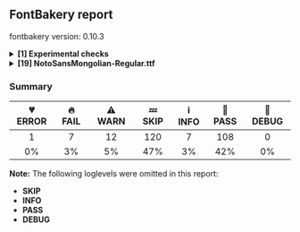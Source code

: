 ## FontBakery report

fontbakery version: 0.10.3

<details><summary><b>[1] Experimental checks</b></summary><div><details><summary>🔥 <b>FAIL:</b> Shapes languages in all GF glyphsets. (<a href="https://font-bakery.readthedocs.io/en/stable/fontbakery/profiles/googlefonts.html#com.google.fonts/check/glyphsets/shape_languages">com.google.fonts/check/glyphsets/shape_languages</a>)</summary><div>


* 🔥 **FAIL** GF_Latin_Kernel/kl_Latn (Kalaallisut): [FAIL: Some base glyphs were missing: å, æ, ø, FAIL: Some mark glyphs were missing: ◌̀, ◌́, ◌̂, ◌̃, ◌̊, FAIL: Shaper produced a .notdef] [code: failed-language-shaping]
* 🔥 **FAIL** GF_Latin_Kernel/seh_Latn (Sena): [FAIL: Some base glyphs were missing: À, Á, Â, Ã, Ç, É, Ê, Í, Ò, Ó, Ô, Õ, Ú, à, á, â, ã, ç, é, ê, í, ò, ó, ô, õ, ú, FAIL: Shaper produced a .notdef] [code: failed-language-shaping]
* 🔥 **FAIL** GF_Latin_Kernel/zu_Latn (Zulu): [FAIL: Some mark glyphs were missing: ◌̀, ◌́, ◌̂, ◌̃, ◌̄, ◌̆, ◌̈, ◌̊, ◌̧] [code: failed-language-shaping]
</div></details><br></div></details><details><summary><b>[19] NotoSansMongolian-Regular.ttf</b></summary><div><details><summary>💔 <b>ERROR:</b> Check that texts shape as per expectation (<a href="https://font-bakery.readthedocs.io/en/stable/fontbakery/profiles/<Section: Shaping Checks>.html#com.google.fonts/check/shaping/regression">com.google.fonts/check/shaping/regression</a>)</summary><div>


* 💔 **ERROR** Failed with KeyError: 'u1820.ini'
</div></details><details><summary>🔥 <b>FAIL:</b> Check Google Fonts glyph coverage. (<a href="https://font-bakery.readthedocs.io/en/stable/fontbakery/profiles/googlefonts.html#com.google.fonts/check/glyph_coverage">com.google.fonts/check/glyph_coverage</a>)</summary><div>


* 🔥 **FAIL** Missing required codepoints:

	- 0x00AB (LEFT-POINTING DOUBLE ANGLE QUOTATION MARK)


	- 0x00BB (RIGHT-POINTING DOUBLE ANGLE QUOTATION MARK)


	- 0x0308 (COMBINING DIAERESIS)


	- 0x0300 (COMBINING GRAVE ACCENT)


	- 0x0301 (COMBINING ACUTE ACCENT)


	- 0x030B (COMBINING DOUBLE ACUTE ACCENT)


	- 0x0304 (COMBINING MACRON)


	- 0x02D9 (DOT ABOVE)


	- 0x00C1 (LATIN CAPITAL LETTER A WITH ACUTE)


	- 0x0102 (LATIN CAPITAL LETTER A WITH BREVE)


	- 0x00C2 (LATIN CAPITAL LETTER A WITH CIRCUMFLEX)


	- 0x00C4 (LATIN CAPITAL LETTER A WITH DIAERESIS)


	- 0x00C0 (LATIN CAPITAL LETTER A WITH GRAVE)


	- 0x0100 (LATIN CAPITAL LETTER A WITH MACRON)


	- 0x0104 (LATIN CAPITAL LETTER A WITH OGONEK)


	- 0x00C5 (LATIN CAPITAL LETTER A WITH RING ABOVE)


	- 0x00C3 (LATIN CAPITAL LETTER A WITH TILDE)


	- 0x00C6 (LATIN CAPITAL LETTER AE)


	- 0x0106 (LATIN CAPITAL LETTER C WITH ACUTE)


	- 0x010C (LATIN CAPITAL LETTER C WITH CARON)


	- 0x00C7 (LATIN CAPITAL LETTER C WITH CEDILLA)


	- 0x010A (LATIN CAPITAL LETTER C WITH DOT ABOVE)


	- 0x00D0 (LATIN CAPITAL LETTER ETH)


	- 0x010E (LATIN CAPITAL LETTER D WITH CARON)


	- 0x0110 (LATIN CAPITAL LETTER D WITH STROKE)


	- 0x00C9 (LATIN CAPITAL LETTER E WITH ACUTE)


	- 0x011A (LATIN CAPITAL LETTER E WITH CARON)


	- 0x00CA (LATIN CAPITAL LETTER E WITH CIRCUMFLEX)


	- 0x00CB (LATIN CAPITAL LETTER E WITH DIAERESIS)


	- 0x0116 (LATIN CAPITAL LETTER E WITH DOT ABOVE)


	- 0x00C8 (LATIN CAPITAL LETTER E WITH GRAVE)


	- 0x0112 (LATIN CAPITAL LETTER E WITH MACRON)


	- 0x0118 (LATIN CAPITAL LETTER E WITH OGONEK)


	- 0x011E (LATIN CAPITAL LETTER G WITH BREVE)


	- 0x0122 (LATIN CAPITAL LETTER G WITH CEDILLA)


	- 0x0120 (LATIN CAPITAL LETTER G WITH DOT ABOVE)


	- 0x0126 (LATIN CAPITAL LETTER H WITH STROKE)


	- 0x00CD (LATIN CAPITAL LETTER I WITH ACUTE)


	- 0x00CE (LATIN CAPITAL LETTER I WITH CIRCUMFLEX)


	- 0x00CF (LATIN CAPITAL LETTER I WITH DIAERESIS)


	- 0x0130 (LATIN CAPITAL LETTER I WITH DOT ABOVE)


	- 0x00CC (LATIN CAPITAL LETTER I WITH GRAVE)


	- 0x012A (LATIN CAPITAL LETTER I WITH MACRON)


	- 0x012E (LATIN CAPITAL LETTER I WITH OGONEK)


	- 0x0136 (LATIN CAPITAL LETTER K WITH CEDILLA)


	- 0x0139 (LATIN CAPITAL LETTER L WITH ACUTE)


	- 0x013D (LATIN CAPITAL LETTER L WITH CARON)


	- 0x013B (LATIN CAPITAL LETTER L WITH CEDILLA)


	- 0x0141 (LATIN CAPITAL LETTER L WITH STROKE)


	- 0x0143 (LATIN CAPITAL LETTER N WITH ACUTE)


	- 0x0147 (LATIN CAPITAL LETTER N WITH CARON)


	- 0x0145 (LATIN CAPITAL LETTER N WITH CEDILLA)


	- 0x00D1 (LATIN CAPITAL LETTER N WITH TILDE)


	- 0x014A (LATIN CAPITAL LETTER ENG)


	- 0x00D3 (LATIN CAPITAL LETTER O WITH ACUTE)


	- 0x00D4 (LATIN CAPITAL LETTER O WITH CIRCUMFLEX)


	- 0x00D6 (LATIN CAPITAL LETTER O WITH DIAERESIS)


	- 0x00D2 (LATIN CAPITAL LETTER O WITH GRAVE)


	- 0x0150 (LATIN CAPITAL LETTER O WITH DOUBLE ACUTE)


	- 0x014C (LATIN CAPITAL LETTER O WITH MACRON)


	- 0x00D8 (LATIN CAPITAL LETTER O WITH STROKE)


	- 0x00D5 (LATIN CAPITAL LETTER O WITH TILDE)


	- 0x0152 (LATIN CAPITAL LIGATURE OE)


	- 0x00DE (LATIN CAPITAL LETTER THORN)


	- 0x0154 (LATIN CAPITAL LETTER R WITH ACUTE)


	- 0x0158 (LATIN CAPITAL LETTER R WITH CARON)


	- 0x0156 (LATIN CAPITAL LETTER R WITH CEDILLA)


	- 0x015A (LATIN CAPITAL LETTER S WITH ACUTE)


	- 0x0160 (LATIN CAPITAL LETTER S WITH CARON)


	- 0x015E (LATIN CAPITAL LETTER S WITH CEDILLA)


	- 0x0218 (LATIN CAPITAL LETTER S WITH COMMA BELOW)


	- 0x1E9E (LATIN CAPITAL LETTER SHARP S)


	- 0x0164 (LATIN CAPITAL LETTER T WITH CARON)


	- 0x021A (LATIN CAPITAL LETTER T WITH COMMA BELOW)


	- 0x00DA (LATIN CAPITAL LETTER U WITH ACUTE)


	- 0x016C (LATIN CAPITAL LETTER U WITH BREVE)


	- 0x00DB (LATIN CAPITAL LETTER U WITH CIRCUMFLEX)


	- 0x00DC (LATIN CAPITAL LETTER U WITH DIAERESIS)


	- 0x00D9 (LATIN CAPITAL LETTER U WITH GRAVE)


	- 0x0170 (LATIN CAPITAL LETTER U WITH DOUBLE ACUTE)


	- 0x016A (LATIN CAPITAL LETTER U WITH MACRON)


	- 0x0172 (LATIN CAPITAL LETTER U WITH OGONEK)


	- 0x016E (LATIN CAPITAL LETTER U WITH RING ABOVE)


	- 0x1E82 (LATIN CAPITAL LETTER W WITH ACUTE)


	- 0x0174 (LATIN CAPITAL LETTER W WITH CIRCUMFLEX)


	- 0x1E84 (LATIN CAPITAL LETTER W WITH DIAERESIS)


	- 0x1E80 (LATIN CAPITAL LETTER W WITH GRAVE)


	- 0x00DD (LATIN CAPITAL LETTER Y WITH ACUTE)


	- 0x0176 (LATIN CAPITAL LETTER Y WITH CIRCUMFLEX)


	- 0x0178 (LATIN CAPITAL LETTER Y WITH DIAERESIS)


	- 0x1EF2 (LATIN CAPITAL LETTER Y WITH GRAVE)


	- 0x0179 (LATIN CAPITAL LETTER Z WITH ACUTE)


	- 0x017D (LATIN CAPITAL LETTER Z WITH CARON)


	- 0x017B (LATIN CAPITAL LETTER Z WITH DOT ABOVE)


	- 0x00E1 (LATIN SMALL LETTER A WITH ACUTE)


	- 0x0103 (LATIN SMALL LETTER A WITH BREVE)


	- 0x00E2 (LATIN SMALL LETTER A WITH CIRCUMFLEX)


	- 0x00E4 (LATIN SMALL LETTER A WITH DIAERESIS)


	- 0x00E0 (LATIN SMALL LETTER A WITH GRAVE)


	- 0x0101 (LATIN SMALL LETTER A WITH MACRON)


	- 0x0105 (LATIN SMALL LETTER A WITH OGONEK)


	- 0x00E5 (LATIN SMALL LETTER A WITH RING ABOVE)


	- 0x00E3 (LATIN SMALL LETTER A WITH TILDE)


	- 0x00E6 (LATIN SMALL LETTER AE)


	- 0x0107 (LATIN SMALL LETTER C WITH ACUTE)


	- 0x010D (LATIN SMALL LETTER C WITH CARON)


	- 0x00E7 (LATIN SMALL LETTER C WITH CEDILLA)


	- 0x010B (LATIN SMALL LETTER C WITH DOT ABOVE)


	- 0x00F0 (LATIN SMALL LETTER ETH)


	- 0x010F (LATIN SMALL LETTER D WITH CARON)


	- 0x0111 (LATIN SMALL LETTER D WITH STROKE)


	- 0x00E9 (LATIN SMALL LETTER E WITH ACUTE)


	- 0x011B (LATIN SMALL LETTER E WITH CARON)


	- 0x00EA (LATIN SMALL LETTER E WITH CIRCUMFLEX)


	- 0x00EB (LATIN SMALL LETTER E WITH DIAERESIS)


	- 0x0117 (LATIN SMALL LETTER E WITH DOT ABOVE)


	- 0x00E8 (LATIN SMALL LETTER E WITH GRAVE)


	- 0x0113 (LATIN SMALL LETTER E WITH MACRON)


	- 0x0119 (LATIN SMALL LETTER E WITH OGONEK)


	- 0x011F (LATIN SMALL LETTER G WITH BREVE)


	- 0x0123 (LATIN SMALL LETTER G WITH CEDILLA)


	- 0x0121 (LATIN SMALL LETTER G WITH DOT ABOVE)


	- 0x0127 (LATIN SMALL LETTER H WITH STROKE)


	- 0x0131 (LATIN SMALL LETTER DOTLESS I)


	- 0x00ED (LATIN SMALL LETTER I WITH ACUTE)


	- 0x00EE (LATIN SMALL LETTER I WITH CIRCUMFLEX)


	- 0x00EF (LATIN SMALL LETTER I WITH DIAERESIS)


	- 0x00EC (LATIN SMALL LETTER I WITH GRAVE)


	- 0x012B (LATIN SMALL LETTER I WITH MACRON)


	- 0x012F (LATIN SMALL LETTER I WITH OGONEK)


	- 0x0237 (LATIN SMALL LETTER DOTLESS J)


	- 0x0137 (LATIN SMALL LETTER K WITH CEDILLA)


	- 0x013A (LATIN SMALL LETTER L WITH ACUTE)


	- 0x013E (LATIN SMALL LETTER L WITH CARON)


	- 0x013C (LATIN SMALL LETTER L WITH CEDILLA)


	- 0x0142 (LATIN SMALL LETTER L WITH STROKE)


	- 0x0144 (LATIN SMALL LETTER N WITH ACUTE)


	- 0x0148 (LATIN SMALL LETTER N WITH CARON)


	- 0x0146 (LATIN SMALL LETTER N WITH CEDILLA)


	- 0x00F1 (LATIN SMALL LETTER N WITH TILDE)


	- 0x014B (LATIN SMALL LETTER ENG)


	- 0x00F3 (LATIN SMALL LETTER O WITH ACUTE)


	- 0x00F4 (LATIN SMALL LETTER O WITH CIRCUMFLEX)


	- 0x00F6 (LATIN SMALL LETTER O WITH DIAERESIS)


	- 0x00F2 (LATIN SMALL LETTER O WITH GRAVE)


	- 0x0151 (LATIN SMALL LETTER O WITH DOUBLE ACUTE)


	- 0x014D (LATIN SMALL LETTER O WITH MACRON)


	- 0x00F8 (LATIN SMALL LETTER O WITH STROKE)


	- 0x00F5 (LATIN SMALL LETTER O WITH TILDE)


	- 0x0153 (LATIN SMALL LIGATURE OE)


	- 0x00FE (LATIN SMALL LETTER THORN)


	- 0x0155 (LATIN SMALL LETTER R WITH ACUTE)


	- 0x0159 (LATIN SMALL LETTER R WITH CARON)


	- 0x0157 (LATIN SMALL LETTER R WITH CEDILLA)


	- 0x015B (LATIN SMALL LETTER S WITH ACUTE)


	- 0x0161 (LATIN SMALL LETTER S WITH CARON)


	- 0x015F (LATIN SMALL LETTER S WITH CEDILLA)


	- 0x0219 (LATIN SMALL LETTER S WITH COMMA BELOW)


	- 0x00DF (LATIN SMALL LETTER SHARP S)


	- 0x0165 (LATIN SMALL LETTER T WITH CARON)


	- 0x021B (LATIN SMALL LETTER T WITH COMMA BELOW)


	- 0x00FA (LATIN SMALL LETTER U WITH ACUTE)


	- 0x016D (LATIN SMALL LETTER U WITH BREVE)


	- 0x00FB (LATIN SMALL LETTER U WITH CIRCUMFLEX)


	- 0x00FC (LATIN SMALL LETTER U WITH DIAERESIS)


	- 0x00F9 (LATIN SMALL LETTER U WITH GRAVE)


	- 0x0171 (LATIN SMALL LETTER U WITH DOUBLE ACUTE)


	- 0x016B (LATIN SMALL LETTER U WITH MACRON)


	- 0x0173 (LATIN SMALL LETTER U WITH OGONEK)


	- 0x016F (LATIN SMALL LETTER U WITH RING ABOVE)


	- 0x1E83 (LATIN SMALL LETTER W WITH ACUTE)


	- 0x0175 (LATIN SMALL LETTER W WITH CIRCUMFLEX)


	- 0x1E85 (LATIN SMALL LETTER W WITH DIAERESIS)


	- 0x1E81 (LATIN SMALL LETTER W WITH GRAVE)


	- 0x00FD (LATIN SMALL LETTER Y WITH ACUTE)


	- 0x0177 (LATIN SMALL LETTER Y WITH CIRCUMFLEX)


	- 0x00FF (LATIN SMALL LETTER Y WITH DIAERESIS)


	- 0x1EF3 (LATIN SMALL LETTER Y WITH GRAVE)


	- 0x017A (LATIN SMALL LETTER Z WITH ACUTE)


	- 0x017E (LATIN SMALL LETTER Z WITH CARON)


	- 0x017C (LATIN SMALL LETTER Z WITH DOT ABOVE)


	- 0x00AA (FEMININE ORDINAL INDICATOR)


	- 0x00BA (MASCULINE ORDINAL INDICATOR)


	- 0x00A1 (INVERTED EXCLAMATION MARK)


	- 0x00BF (INVERTED QUESTION MARK)


	- 0x201A (SINGLE LOW-9 QUOTATION MARK)


	- 0x201E (DOUBLE LOW-9 QUOTATION MARK)


	- 0x2039 (SINGLE LEFT-POINTING ANGLE QUOTATION MARK)


	- 0x203A (SINGLE RIGHT-POINTING ANGLE QUOTATION MARK)


	- 0x00B6 (PILCROW SIGN)


	- 0x00A7 (SECTION SIGN)


	- 0x0307 (COMBINING DOT ABOVE)


	- 0x0302 (COMBINING CIRCUMFLEX ACCENT)


	- 0x030C (COMBINING CARON)


	- 0x0306 (COMBINING BREVE)


	- 0x030A (COMBINING RING ABOVE)


	- 0x0303 (COMBINING TILDE)


	- 0x0312 (COMBINING TURNED COMMA ABOVE)


	- 0x0326 (COMBINING COMMA BELOW)


	- 0x0327 (COMBINING CEDILLA)


	- 0x0328 (COMBINING OGONEK)


	- 0x00A8 (DIAERESIS)


	- 0x00B4 (ACUTE ACCENT)


	- 0x02DD (DOUBLE ACUTE ACCENT)


	- 0x02C6 (MODIFIER LETTER CIRCUMFLEX ACCENT)


	- 0x02C7 (CARON)


	- 0x02D8 (BREVE)


	- 0x02DA (RING ABOVE)


	- 0x02DC (SMALL TILDE)


	- 0x00AF (MACRON)


	- 0x00B8 (CEDILLA)


	- 0x02DB (OGONEK)
 [code: missing-codepoints]
</div></details><details><summary>🔥 <b>FAIL:</b> Check if the vertical metrics of a family are similar to the same family hosted on Google Fonts. (<a href="https://font-bakery.readthedocs.io/en/stable/fontbakery/profiles/googlefonts.html#com.google.fonts/check/vertical_metrics_regressions">com.google.fonts/check/vertical_metrics_regressions</a>)</summary><div>


* 🔥 **FAIL** Noto Sans Mongolian Regular: hhea Ascender is 962 when it should be 1457 [code: bad-hhea-ascender]
* 🔥 **FAIL** Noto Sans Mongolian Regular: hhea Descender is -264 when it should be -293 [code: bad-hhea-descender]
</div></details><details><summary>🔥 <b>FAIL:</b> Noto fonts must have an ARTICLE.en_us.html file (<a href="https://font-bakery.readthedocs.io/en/stable/fontbakery/profiles/googlefonts.html#com.google.fonts/check/description/noto_has_article">com.google.fonts/check/description/noto_has_article</a>)</summary><div>


* 🔥 **FAIL** This is a Noto font but it lacks an ARTICLE.en_us.html file [code: missing-article]
</div></details><details><summary>🔥 <b>FAIL:</b> Checking OS/2 Metrics match hhea Metrics. (<a href="https://font-bakery.readthedocs.io/en/stable/fontbakery/profiles/universal.html#com.google.fonts/check/os2_metrics_match_hhea">com.google.fonts/check/os2_metrics_match_hhea</a>)</summary><div>


* 🔥 **FAIL** OS/2 sTypoAscender (1457) and hhea ascent (962) must be equal. [code: ascender]
</div></details><details><summary>🔥 <b>FAIL:</b> Whitespace glyphs have ink? (<a href="https://font-bakery.readthedocs.io/en/stable/fontbakery/profiles/universal.html#com.google.fonts/check/whitespace_ink">com.google.fonts/check/whitespace_ink</a>)</summary><div>


* 🔥 **FAIL** Glyph 'mvs' has ink. It needs to be replaced by an empty glyph. [code: has-ink]
* 🔥 **FAIL** Glyph 'nnbsp' has ink. It needs to be replaced by an empty glyph. [code: has-ink]
</div></details><details><summary>🔥 <b>FAIL:</b> Check hhea.caretSlopeRise and hhea.caretSlopeRun (<a href="https://font-bakery.readthedocs.io/en/stable/fontbakery/profiles/hhea.html#com.google.fonts/check/caret_slope">com.google.fonts/check/caret_slope</a>)</summary><div>


* 🔥 **FAIL** caretSlopeRise must not be zero. Set it to 1 for upright fonts. [code: zero-rise]
</div></details><details><summary>⚠ <b>WARN:</b> Check for codepoints not covered by METADATA subsets. (<a href="https://font-bakery.readthedocs.io/en/stable/fontbakery/profiles/googlefonts.html#com.google.fonts/check/metadata/unreachable_subsetting">com.google.fonts/check/metadata/unreachable_subsetting</a>)</summary><div>


* ⚠ **WARN** The following codepoints supported by the font are not covered by
    any subsets defined in the font's metadata file, and will never
    be served. You can solve this by either manually adding additional
    subset declarations to METADATA.pb, or by editing the glyphset
    definitions.

 * U+180F MONGOLIAN FREE VARIATION SELECTOR FOUR: not included in any glyphset definition
 * U+3008 LEFT ANGLE BRACKET: try adding one of: yi, chinese-simplified, tai-le, chinese-traditional, japanese, phags-pa, chinese-hongkong
 * U+3009 RIGHT ANGLE BRACKET: try adding one of: yi, chinese-simplified, tai-le, chinese-traditional, japanese, phags-pa, chinese-hongkong
 * U+FF01 FULLWIDTH EXCLAMATION MARK: try adding one of: yi, japanese, chinese-simplified
 * U+FF08 FULLWIDTH LEFT PARENTHESIS: try adding one of: yi, japanese, chinese-simplified
 * U+FF09 FULLWIDTH RIGHT PARENTHESIS: try adding one of: yi, japanese, chinese-simplified
 * U+FF0C FULLWIDTH COMMA: try adding one of: yi, japanese, chinese-simplified
 * U+FF0D FULLWIDTH HYPHEN-MINUS: try adding chinese-simplified
 * U+FF1B FULLWIDTH SEMICOLON: try adding one of: yi, japanese, chinese-simplified
 * U+FF1F FULLWIDTH QUESTION MARK: try adding one of: yi, japanese, chinese-simplified
 * U+FF3B FULLWIDTH LEFT SQUARE BRACKET: try adding one of: yi, japanese, chinese-simplified
 * U+FF3D FULLWIDTH RIGHT SQUARE BRACKET: try adding one of: yi, japanese, chinese-simplified

Or you can add the above codepoints to one of the subsets supported by the font: `mongolian` [code: unreachable-subsetting]
</div></details><details><summary>⚠ <b>WARN:</b> License URL matches License text on name table? (<a href="https://font-bakery.readthedocs.io/en/stable/fontbakery/profiles/googlefonts.html#com.google.fonts/check/name/license_url">com.google.fonts/check/name/license_url</a>)</summary><div>


* ⚠ **WARN** Please consider using HTTPS URLs at name table entry [plat=3, enc=1, name=14] [code: http-in-license-info]
</div></details><details><summary>⚠ <b>WARN:</b> Ensure fonts have ScriptLangTags declared on the 'meta' table. (<a href="https://font-bakery.readthedocs.io/en/stable/fontbakery/profiles/googlefonts.html#com.google.fonts/check/meta/script_lang_tags">com.google.fonts/check/meta/script_lang_tags</a>)</summary><div>


* ⚠ **WARN** This font file does not have a 'meta' table. [code: lacks-meta-table]
</div></details><details><summary>⚠ <b>WARN:</b> Font has **proper** whitespace glyph names? (<a href="https://font-bakery.readthedocs.io/en/stable/fontbakery/profiles/universal.html#com.google.fonts/check/whitespace_glyphnames">com.google.fonts/check/whitespace_glyphnames</a>)</summary><div>


* ⚠ **WARN** Glyph 0x0020 is called "uni0020": Change to "space" [code: not-recommended-0020]
</div></details><details><summary>⚠ <b>WARN:</b> Check font contains no unreachable glyphs (<a href="https://font-bakery.readthedocs.io/en/stable/fontbakery/profiles/universal.html#com.google.fonts/check/unreachable_glyphs">com.google.fonts/check/unreachable_glyphs</a>)</summary><div>


* ⚠ **WARN** The following glyphs could not be reached by codepoint or substitution rules:

	- ALv.isol

	- uni1859.Hr.fina

	- uni1880.fvs1

	- uni1881.fvs1
 [code: unreachable-glyphs]
</div></details><details><summary>⚠ <b>WARN:</b> Check if each glyph has the recommended amount of contours. (<a href="https://font-bakery.readthedocs.io/en/stable/fontbakery/profiles/universal.html#com.google.fonts/check/contour_count">com.google.fonts/check/contour_count</a>)</summary><div>


* ⚠ **WARN** This check inspects the glyph outlines and detects the total number of contours in each of them. The expected values are infered from the typical ammounts of contours observed in a large collection of reference font families. The divergences listed below may simply indicate a significantly different design on some of your glyphs. On the other hand, some of these may flag actual bugs in the font such as glyphs mapped to an incorrect codepoint. Please consider reviewing the design and codepoint assignment of these to make sure they are correct.

The following glyphs do not have the recommended number of contours:

	- Glyph name: nnbsp	Contours detected: 21	Expected: 0
 [code: contour-count]
</div></details><details><summary>⚠ <b>WARN:</b> Check math signs have the same width. (<a href="https://font-bakery.readthedocs.io/en/stable/fontbakery/profiles/universal.html#com.google.fonts/check/math_signs_width">com.google.fonts/check/math_signs_width</a>)</summary><div>


* ⚠ **WARN** The most common width is 572 among a set of 6 math glyphs.
The following math glyphs have a different width, though:

Width = 322:
minus
 [code: width-outliers]
</div></details><details><summary>⚠ <b>WARN:</b> Check glyphs in mark glyph class are non-spacing. (<a href="https://font-bakery.readthedocs.io/en/stable/fontbakery/profiles/gdef.html#com.google.fonts/check/gdef_spacing_marks">com.google.fonts/check/gdef_spacing_marks</a>)</summary><div>


* ⚠ **WARN** The following spacing glyphs may be in the GDEF mark glyph class by mistake:
	 nirugu.ignored (unencoded) [code: spacing-mark-glyphs]
</div></details><details><summary>⚠ <b>WARN:</b> Check mark characters are in GDEF mark glyph class. (<a href="https://font-bakery.readthedocs.io/en/stable/fontbakery/profiles/gdef.html#com.google.fonts/check/gdef_mark_chars">com.google.fonts/check/gdef_mark_chars</a>)</summary><div>


* ⚠ **WARN** The following mark characters could be in the GDEF mark glyph class:
	 fvs1 (U+180B), fvs2 (U+180C), fvs3 (U+180D) and fvs4 (U+180F) [code: mark-chars]
</div></details><details><summary>⚠ <b>WARN:</b> Are there any misaligned on-curve points? (<a href="https://font-bakery.readthedocs.io/en/stable/fontbakery/profiles/<Section: Outline Correctness Checks>.html#com.google.fonts/check/outline_alignment_miss">com.google.fonts/check/outline_alignment_miss</a>)</summary><div>


* ⚠ **WARN** The following glyphs have on-curve points which have potentially incorrect y coordinates:

	* exclam (U+0021): X=177.5,Y=2.0 (should be at baseline 0?)

	* exclam (U+0021): X=90.0,Y=2.0 (should be at baseline 0?)

	* period (U+002E): X=177.5,Y=2.0 (should be at baseline 0?)

	* period (U+002E): X=90.0,Y=2.0 (should be at baseline 0?)

	* two (U+0032): X=152.5,Y=699.5 (should be at cap-height 700?)

	* three (U+0033): X=137.0,Y=-1.5 (should be at baseline 0?)

	* three (U+0033): X=143.5,Y=702.0 (should be at cap-height 700?)

	* colon (U+003A): X=177.5,Y=2.0 (should be at baseline 0?)

	* colon (U+003A): X=90.0,Y=2.0 (should be at baseline 0?)

	* question (U+003F): X=222.0,Y=2.0 (should be at baseline 0?)

	* question (U+003F): X=134.5,Y=2.0 (should be at baseline 0?)

	* G (U+0047): X=537.0,Y=-1.0 (should be at baseline 0?)

	* S (U+0053): X=136.0,Y=-1.0 (should be at baseline 0?)

	* S (U+0053): X=169.5,Y=702.0 (should be at cap-height 700?)

	* a (U+0061): X=433.0,Y=502.0 (should be at x-height 500?)

	* a (U+0061): X=105.0,Y=499.0 (should be at x-height 500?)

	* e (U+0065): X=408.0,Y=-1.5 (should be at baseline 0?)

	* h (U+0068): X=488.0,Y=498.5 (should be at x-height 500?)

	* m (U+006D): X=809.0,Y=499.5 (should be at x-height 500?)

	* n (U+006E): X=488.0,Y=499.5 (should be at x-height 500?)

	* s (U+0073): X=123.5,Y=-1.0 (should be at baseline 0?)

	* w (U+0077): X=258.0,Y=1.0 (should be at baseline 0?)

	* w (U+0077): X=158.0,Y=1.0 (should be at baseline 0?)

	* w (U+0077): X=626.0,Y=1.0 (should be at baseline 0?)

	* w (U+0077): X=523.0,Y=1.0 (should be at baseline 0?)

	* y (U+0079): X=217.0,Y=-2.0 (should be at baseline 0?)

	* braceleft (U+007B): X=150.0,Y=1.0 (should be at baseline 0?)

	* uni1816 (U+1816): X=495.0,Y=699.0 (should be at cap-height 700?)

	* uni1817 (U+1817): X=107.0,Y=699.0 (should be at cap-height 700?)

	* uni182A (U+182A): X=335.0,Y=699.0 (should be at cap-height 700?)

	* uni182B (U+182B): X=330.0,Y=699.0 (should be at cap-height 700?)

	* uni182E (U+182E): X=384.0,Y=701.0 (should be at cap-height 700?)

	* uni1839 (U+1839): X=335.0,Y=699.0 (should be at cap-height 700?)

	* uni1847 (U+1847): X=781.0,Y=699.0 (should be at cap-height 700?)

	* uni1849 (U+1849): X=781.0,Y=699.0 (should be at cap-height 700?)

	* uni185A (U+185A): X=360.0,Y=699.0 (should be at cap-height 700?)

	* uni185A (U+185A): X=360.0,Y=699.0 (should be at cap-height 700?)

	* uni1868 (U+1868): X=197.0,Y=701.0 (should be at cap-height 700?)

	* tribaluda (U+1886): X=634.0,Y=1456.0 (should be at ascender 1457?)

	* tribaluda (U+1886): X=593.0,Y=1456.0 (should be at ascender 1457?)

	* uni1892 (U+1892): X=335.0,Y=699.0 (should be at cap-height 700?)

	* uni1893 (U+1893): X=330.0,Y=699.0 (should be at cap-height 700?)

	* uni18A8 (U+18A8): X=335.0,Y=699.0 (should be at cap-height 700?)

	* ellipsis (U+2026): X=177.5,Y=2.0 (should be at baseline 0?)

	* ellipsis (U+2026): X=90.0,Y=2.0 (should be at baseline 0?)

	* ellipsis (U+2026): X=439.5,Y=2.0 (should be at baseline 0?)

	* ellipsis (U+2026): X=352.0,Y=2.0 (should be at baseline 0?)

	* ellipsis (U+2026): X=700.5,Y=2.0 (should be at baseline 0?)

	* ellipsis (U+2026): X=613.0,Y=2.0 (should be at baseline 0?)

	* Euro (U+20AC): X=468.5,Y=-0.5 (should be at baseline 0?)

	* uni3001 (U+3001): X=341.0,Y=2.0 (should be at baseline 0?)

	* u11662 (U+11662): X=160.0,Y=1.0 (should be at baseline 0?)

	* u11669 (U+11669): X=561.0,Y=-1.0 (should be at baseline 0?)

	* u11669 (U+11669): X=471.0,Y=-1.0 (should be at baseline 0?)

	* u1166A (U+1166A): X=561.0,Y=-1.0 (should be at baseline 0?)

	* u1166A (U+1166A): X=471.0,Y=-1.0 (should be at baseline 0?)

	* u1166A (U+1166A): X=740.0,Y=-1.0 (should be at baseline 0?)

	* u1166A (U+1166A): X=650.0,Y=-1.0 (should be at baseline 0?)

	* u1166B (U+1166B): X=561.0,Y=-1.0 (should be at baseline 0?)

	* u1166B (U+1166B): X=471.0,Y=-1.0 (should be at baseline 0?)

	* u1166B (U+1166B): X=902.0,Y=-1.0 (should be at baseline 0?)

	* u1166B (U+1166B): X=812.0,Y=-1.0 (should be at baseline 0?)

	* u1166B (U+1166B): X=740.0,Y=-1.0 (should be at baseline 0?)

	* u1166B (U+1166B): X=650.0,Y=-1.0 (should be at baseline 0?) [code: found-misalignments]
</div></details><details><summary>⚠ <b>WARN:</b> Are any segments inordinately short? (<a href="https://font-bakery.readthedocs.io/en/stable/fontbakery/profiles/<Section: Outline Correctness Checks>.html#com.google.fonts/check/outline_short_segments">com.google.fonts/check/outline_short_segments</a>)</summary><div>


* ⚠ **WARN** The following glyphs have segments which seem very short:

	* two (U+0032) contains a short segment L<<159.0,84.0>--<159.0,80.0>>

	* at (U+0040) contains a short segment B<<613.0,293.0>-<612.0,275.0>-<612.0,267.5>>

	* at (U+0040) contains a short segment B<<612.0,267.5>-<612.0,260.0>-<612.0,257.0>>

	* M (U+004D) contains a short segment L<<177.0,626.0>--<173.0,626.0>>

	* M (U+004D) contains a short segment L<<450.0,129.0>--<454.0,129.0>>

	* N (U+004E) contains a short segment L<<176.0,593.0>--<172.0,593.0>>

	* N (U+004E) contains a short segment L<<582.0,123.0>--<586.0,123.0>>

	* Q (U+0051) contains a short segment B<<416.0,-9.0>-<410.0,-9.0>-<403.5,-9.5>>

	* Q (U+0051) contains a short segment B<<403.5,-9.5>-<397.0,-10.0>-<391.0,-10.0>>

	* W (U+0057) contains a short segment B<<468.0,577.5>-<463.0,600.0>-<461.0,609.0>>

	* a (U+0061) contains a short segment L<<399.0,76.0>--<395.0,76.0>>

	* d (U+0064) contains a short segment L<<446.0,72.0>--<442.0,72.0>>

	* m (U+006D) contains a short segment L<<169.0,463.0>--<174.0,463.0>>

	* n (U+006E) contains a short segment L<<169.0,463.0>--<174.0,463.0>>

	* p (U+0070) contains a short segment L<<169.0,463.0>--<173.0,463.0>>

	* r (U+0072) contains a short segment L<<167.0,438.0>--<171.0,438.0>>

	* u (U+0075) contains a short segment L<<448.0,71.0>--<444.0,71.0>>

	* uni1816 (U+1816) contains a short segment B<<323.0,427.0>-<328.0,428.0>-<333.0,428.0>>

	* uni1820 (U+1820) contains a short segment L<<281.0,361.0>--<285.0,361.0>>

	* uni1821 (U+1821) contains a short segment L<<281.0,361.0>--<285.0,361.0>>

	* uni1822 (U+1822) contains a short segment L<<281.0,361.0>--<285.0,361.0>>

	* uni1823 (U+1823) contains a short segment L<<281.0,361.0>--<285.0,361.0>>

	* uni1824 (U+1824) contains a short segment L<<281.0,361.0>--<285.0,361.0>>

	* uni1825 (U+1825) contains a short segment L<<281.0,361.0>--<285.0,361.0>>

	* uni1826 (U+1826) contains a short segment L<<281.0,361.0>--<285.0,361.0>>

	* uni1827 (U+1827) contains a short segment L<<281.0,361.0>--<285.0,361.0>>

	* uni1828 (U+1828) contains a short segment L<<281.0,361.0>--<285.0,361.0>>

	* uni182F (U+182F) contains a short segment L<<281.0,361.0>--<285.0,361.0>>

	* uni183C (U+183C) contains a short segment L<<501.0,63.0>--<504.0,62.0>>

	* uni183E (U+183E) contains a short segment L<<281.0,361.0>--<285.0,361.0>>

	* uni183F (U+183F) contains a short segment L<<622.0,361.0>--<626.0,361.0>>

	* uni1844 (U+1844) contains a short segment L<<281.0,361.0>--<285.0,361.0>>

	* uni1845 (U+1845) contains a short segment L<<281.0,361.0>--<285.0,361.0>>

	* uni1846 (U+1846) contains a short segment L<<281.0,361.0>--<285.0,361.0>>

	* uni1847 (U+1847) contains a short segment L<<281.0,361.0>--<285.0,361.0>>

	* uni1848 (U+1848) contains a short segment L<<281.0,361.0>--<285.0,361.0>>

	* uni1849 (U+1849) contains a short segment L<<281.0,361.0>--<285.0,361.0>>

	* uni184A (U+184A) contains a short segment B<<850.0,-91.0>-<843.0,-104.0>-<838.0,-115.0>>

	* uni184A (U+184A) contains a short segment B<<838.0,-115.0>-<833.0,-126.0>-<830.0,-136.0>>

	* uni184D (U+184D) contains a short segment L<<281.0,361.0>--<285.0,361.0>>

	* uni184E (U+184E) contains a short segment L<<281.0,361.0>--<285.0,361.0>>

	* uni1859 (U+1859) contains a short segment L<<281.0,361.0>--<285.0,361.0>>

	* uni185F (U+185F) contains a short segment L<<122.0,537.0>--<126.0,537.0>>

	* uni1860 (U+1860) contains a short segment L<<281.0,361.0>--<285.0,361.0>>

	* uni1875 (U+1875) contains a short segment B<<179.0,43.0>-<175.0,37.0>-<170.0,30.5>>

	* uni1887 (U+1887) contains a short segment L<<281.0,361.0>--<285.0,361.0>>

	* uni1888 (U+1888) contains a short segment L<<281.0,361.0>--<285.0,361.0>>

	* uni188A (U+188A) contains a short segment L<<281.0,361.0>--<285.0,361.0>>

	* uni189B (U+189B) contains a short segment L<<281.0,361.0>--<285.0,361.0>>

	* uni18AA (U+18AA) contains a short segment L<<281.0,361.0>--<285.0,361.0>>

	* nnbsp (U+202F) contains a short segment L<<283.0,515.0>--<280.0,515.0>>

	* nnbsp (U+202F) contains a short segment L<<507.0,267.0>--<509.0,267.0>>

	* Euro (U+20AC) contains a short segment B<<184.0,390.0>-<183.0,380.0>-<183.0,371.0>>

	* Euro (U+20AC) contains a short segment B<<183.0,371.0>-<183.0,362.0>-<183.0,352.0>>

	* Euro (U+20AC) contains a short segment B<<183.0,352.0>-<183.0,343.0>-<183.0,332.5>>

	* Euro (U+20AC) contains a short segment B<<183.0,332.5>-<183.0,322.0>-<184.0,311.0>>

	* Euro (U+20AC) contains a short segment B<<95.0,311.0>-<94.0,323.0>-<94.0,331.0>>

	* Euro (U+20AC) contains a short segment B<<94.0,331.0>-<94.0,339.0>-<94.0,352.0>>

	* Euro (U+20AC) contains a short segment B<<94.0,352.0>-<94.0,363.0>-<94.5,373.5>>

	* Euro (U+20AC) contains a short segment B<<94.5,373.5>-<95.0,384.0>-<95.0,390.0>>

	* trademark (U+2122) contains a short segment L<<386.0,633.0>--<382.0,633.0>>

	* u11662 (U+11662) contains a short segment B<<268.0,363.5>-<280.0,362.0>-<291.0,360.0>>

	* u11663 (U+11663) contains a short segment B<<223.0,189.0>-<232.0,189.0>-<241.0,188.5>>

	* u11663 (U+11663) contains a short segment B<<241.0,188.5>-<250.0,188.0>-<257.0,187.0>>

	* u11663 (U+11663) contains a short segment B<<223.0,474.0>-<231.0,474.0>-<240.0,473.5>>

	* u11663 (U+11663) contains a short segment B<<240.0,473.5>-<249.0,473.0>-<256.0,472.0>> [code: found-short-segments]
</div></details><details><summary>⚠ <b>WARN:</b> Do any segments have colinear vectors? (<a href="https://font-bakery.readthedocs.io/en/stable/fontbakery/profiles/<Section: Outline Correctness Checks>.html#com.google.fonts/check/outline_colinear_vectors">com.google.fonts/check/outline_colinear_vectors</a>)</summary><div>


* ⚠ **WARN** The following glyphs have colinear vectors:

	* uni1807 (U+1807): L<<64.0,96.0>--<45.0,364.0>> -> L<<45.0,364.0>--<45.0,444.0>>

	* uni1829 (U+1829): L<<64.0,96.0>--<45.0,364.0>> -> L<<45.0,364.0>--<45.0,444.0>>

	* uni184A (U+184A): L<<64.0,96.0>--<45.0,364.0>> -> L<<45.0,364.0>--<45.0,444.0>>

	* uni185E (U+185E): L<<64.0,96.0>--<45.0,364.0>> -> L<<45.0,364.0>--<45.0,444.0>>

	* uni185F (U+185F): L<<126.0,537.0>--<131.0,556.0>> -> L<<131.0,556.0>--<137.0,576.0>>

	* uni185F (U+185F): L<<131.0,556.0>--<137.0,576.0>> -> L<<137.0,576.0>--<170.0,667.0>>

	* uni185F (U+185F): L<<77.0,667.0>--<110.0,576.0>> -> L<<110.0,576.0>--<122.0,537.0>>

	* uni185F (U+185F): L<<88.0,96.0>--<69.0,364.0>> -> L<<69.0,364.0>--<69.0,444.0>>

	* uni1862 (U+1862): L<<64.0,96.0>--<45.0,364.0>> -> L<<45.0,364.0>--<45.0,444.0>>

	* uni1874 (U+1874): L<<64.0,96.0>--<45.0,364.0>> -> L<<45.0,364.0>--<45.0,444.0>>

	* uniFF01 (U+FF01): L<<217.0,242.0>--<197.0,630.0>> -> L<<197.0,630.0>--<195.0,748.0>>

	* uniFF01 (U+FF01): L<<305.0,748.0>--<303.0,630.0>> -> L<<303.0,630.0>--<283.0,242.0>> [code: found-colinear-vectors]
</div></details><br></div></details>

### Summary

| 💔 ERROR | 🔥 FAIL | ⚠ WARN | 💤 SKIP | ℹ INFO | 🍞 PASS | 🔎 DEBUG |
|:-----:|:----:|:----:|:----:|:----:|:----:|:----:|
| 1 | 7 | 12 | 120 | 7 | 108 | 0 |
| 0% | 3% | 5% | 47% | 3% | 42% | 0% |

**Note:** The following loglevels were omitted in this report:
* **SKIP**
* **INFO**
* **PASS**
* **DEBUG**
